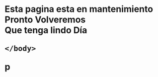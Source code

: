 <html>
  <head>
    <title>ITALIA®</title>
    <body>
      <h1>
      <p>Esta pagina esta en mantenimiento Pronto Volveremos<br>
      Que tenga lindo Día</p>
      
    </body>
  </head>
</html>p

